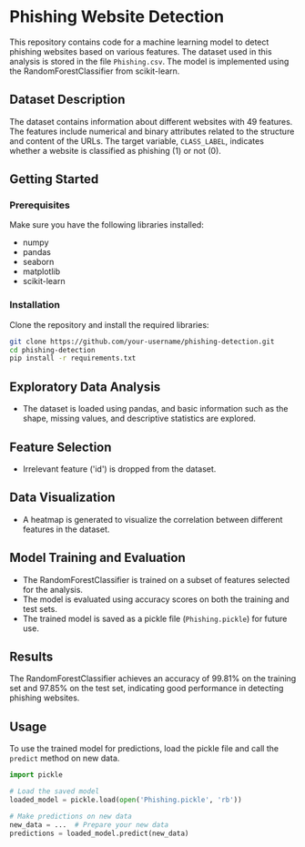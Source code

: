 # Phishing Website Detection

This repository contains code for a machine learning model to detect phishing websites based on various features. The dataset used in this analysis is stored in the file `Phishing.csv`. The model is implemented using the RandomForestClassifier from scikit-learn.

## Dataset Description

The dataset contains information about different websites with 49 features. The features include numerical and binary attributes related to the structure and content of the URLs. The target variable, `CLASS_LABEL`, indicates whether a website is classified as phishing (1) or not (0).

## Getting Started

### Prerequisites

Make sure you have the following libraries installed:

- numpy
- pandas
- seaborn
- matplotlib
- scikit-learn

### Installation

Clone the repository and install the required libraries:

```bash
git clone https://github.com/your-username/phishing-detection.git
cd phishing-detection
pip install -r requirements.txt
```

## Exploratory Data Analysis

- The dataset is loaded using pandas, and basic information such as the shape, missing values, and descriptive statistics are explored.

## Feature Selection

- Irrelevant feature ('id') is dropped from the dataset.

## Data Visualization

- A heatmap is generated to visualize the correlation between different features in the dataset.

## Model Training and Evaluation

- The RandomForestClassifier is trained on a subset of features selected for the analysis.
- The model is evaluated using accuracy scores on both the training and test sets.
- The trained model is saved as a pickle file (`Phishing.pickle`) for future use.

## Results

The RandomForestClassifier achieves an accuracy of 99.81% on the training set and 97.85% on the test set, indicating good performance in detecting phishing websites.

## Usage

To use the trained model for predictions, load the pickle file and call the `predict` method on new data.

```python
import pickle

# Load the saved model
loaded_model = pickle.load(open('Phishing.pickle', 'rb'))

# Make predictions on new data
new_data = ...  # Prepare your new data
predictions = loaded_model.predict(new_data)
```

